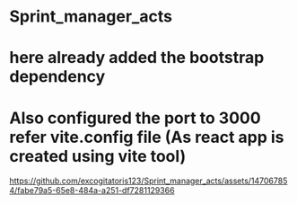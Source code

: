 # Sprint_manager_acts
# here already added the bootstrap dependency 
# Also configured the port to 3000 refer vite.config file (As react app is created using vite tool)



https://github.com/excogitatoris123/Sprint_manager_acts/assets/147067854/fabe79a5-65e8-484a-a251-df7281129366

